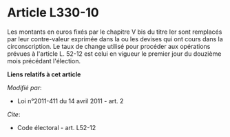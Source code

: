# Article L330-10

Les montants en euros fixés par le chapitre V bis du titre Ier sont remplacés par leur contre-valeur exprimée dans la ou les
devises qui ont cours dans la circonscription. Le taux de change utilisé pour procéder aux opérations prévues à l'article L.
52-12 est celui en vigueur le premier jour du douzième mois précédant l'élection.

**Liens relatifs à cet article**

_Modifié par_:

  - Loi n°2011-411 du 14 avril 2011 - art. 2

_Cite_:

  - Code électoral - art. L52-12
